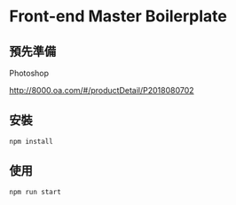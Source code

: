 # Front-end Master Boilerplate

## 預先準備

Photoshop

http://8000.oa.com/#/productDetail/P2018080702

## 安裝

```
npm install
```

## 使用

```bash
npm run start
```


